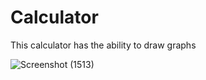 # Calculator
This calculator has the ability to draw graphs

![Screenshot (1513)](https://user-images.githubusercontent.com/94402206/176853637-6a30094a-72d6-48e1-9b89-1bbea741b9b4.png)



